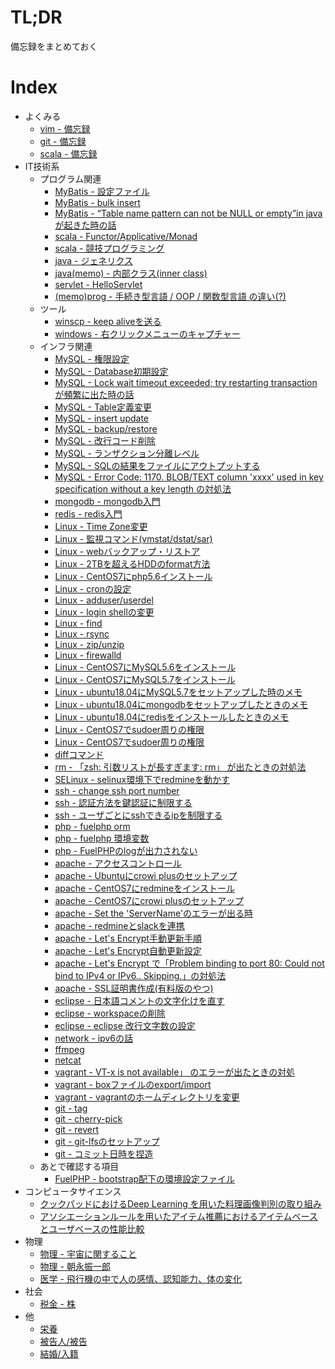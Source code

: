 # TL;DR

備忘録をまとめておく




# Index

* よくみる
    * [vim - 備忘録](tech/vim.md)     
    * [git - 備忘録](tech_git/git_0001.md)
    * [scala - 備忘録](tech/scala_01.md)
* IT技術系
    * プログラム関連
        * [MyBatis - 設定ファイル](tech/mybatis_002.md)
        * [MyBatis - bulk insert](tech/mybatis_001.md)
        * [MyBatis - “Table name pattern can not be NULL or empty”in java が起きた時の話](tech/mybatis_003.md)
        * [scala - Functor/Applicative/Monad](tech/scala_02.md)
        * [scala - 競技プログラミング](tech/scala_03.md)
        * [java - ジェネリクス](tech/java_001.md)
        * [java(memo) - 内部クラス(inner class)](tech/java_002.md)
        * [servlet - HelloServlet](tech/servlet_001.md)
        * [(memo)prog - 手続き型言語 / OOP / 関数型言語 の違い(?)](tech/prog_0001.md)
    * ツール
        * [winscp - keep aliveを送る](tech/win_001.md)
        * [windows - 右クリックメニューのキャプチャー](tech/win_002.md)
    * インフラ関連
        * [MySQL - 権限設定](tech_db/msyql_010.md)
        * [MySQL - Database初期設定](tech_db/msyql_001.md)
        * [MySQL - Lock wait timeout exceeded; try restarting transaction が頻繁に出た時の話](tech_db/msyql_002.md)    
        * [MySQL - Table定義変更](tech_db/msyql_009.md)    
        * [MySQL - insert update](tech_db/msyql_003.md)    
        * [MySQL - backup/restore](tech_db/msyql_004.md)    
        * [MySQL - 改行コード削除](tech_db/msyql_005.md)    
        * [MySQL - ランザクション分離レベル](tech_db/msyql_006.md)    
        * [MySQL - SQLの結果をファイルにアウトプットする](tech_db/msyql_007.md)    
        * [MySQL - Error Code: 1170. BLOB/TEXT column 'xxxx' used in key specification without a key length の対処法](tech_db/msyql_008.md)    
        * [mongodb - mongodb入門](tech_db/mongo_001.md)    
        * [redis - redis入門](tech_db/redis_001.md)    
        * [Linux - Time Zone変更](tech_linux/linux_001.md)    
        * [Linux - 監視コマンド(vmstat/dstat/sar)](tech_linux/linux_005.md)    
        * [Linux - webバックアップ・リストア](tech_linux/linux_006.md)    
        * [Linux - 2TBを超えるHDDのformat方法](tech_linux/linux_002.md)    
        * [Linux - CentOS7にphp5.6インストール](tech_linux/linux_003.md)
        * [Linux - cronの設定](tech_linux/linux_004.md)    
        * [Linux - adduser/userdel](tech_linux/linux_007.md)    
        * [Linux - login shellの変更](tech_linux/linux_008.md)    
        * [Linux - find](tech_linux/linux_009.md)    
        * [Linux - rsync](tech_linux/linux_010.md)    
        * [Linux - zip/unzip](tech_linux/linux_011.md)
        * [Linux - firewalld](tech_linux/linux_012.md)    
        * [Linux - CentOS7にMySQL5.6をインストール](tech_linux/linux_013.md)    
        * [Linux - CentOS7にMySQL5.7をインストール](tech_linux/linux_014.md)
        * [Linux - ubuntu18.04にMySQL5.7をセットアップした時のメモ](tech_linux/linux_016.md)
        * [Linux - ubuntu18.04にmongodbをセットアップしたときのメモ](tech_linux/linux_017.md)
        * [Linux - ubuntu18.04にredisをインストールしたときのメモ](tech_linux/linux_018.md)        
        * [Linux - CentOS7でsudoer周りの権限](tech_linux/linux_020.md)      
        * [Linux - CentOS7でsudoer周りの権限](tech_linux/shell_0001.md)                
        * [diffコマンド](tech_linux/linux_021.md)    
        * [rm - 「zsh: 引数リストが長すぎます: rm」 が出たときの対処法](tech_linux/linux_019.md)        
        * [SELinux - selinux環境下でredmineを動かす](tech/selinux_01.md)
        * [ssh - change ssh port number](tech/ssh_01.md)    
        * [ssh - 認証方法を鍵認証に制限する](tech/ssh_02.md)    
        * [ssh - ユーザごとにsshできるipを制限する](tech/ssh_03.md)    
        * [php - fuelphp orm](tech/php_01.md)
        * [php - fuelphp 環境変数](tech/php_02.md)
        * [php - FuelPHPのlogが出力されない](tech/php_03.md)
        * [apache - アクセスコントロール](tech_apache/apache_05.md)
        * [apache - Ubuntuにcrowi plusのセットアップ](tech_apache/apache_01.md)
        * [apache - CentOS7にredmineをインストール](tech_apache/apache_07.md)
        * [apache - CentOS7にcrowi plusのセットアップ](tech_apache/apache_08.md)
        * [apache - Set the 'ServerName'のエラーが出る時](tech_apache/apache_09.md)
        * [apache - redmineとslackを連携](tech_apache/apache_06.md)
        * [apache - Let's Encrypt手動更新手順](tech_apache/apache_03.md)
        * [apache - Let's Encrypt自動更新設定](tech_apache/apache_04.md)
        * [apache - Let's Encrypt で「Problem binding to port 80: Could not bind to IPv4 or IPv6.. Skipping.」の対処法](tech_apache/apache_10.md)
        * [apache - SSL証明書作成(有料版のやつ)](tech_apache/apache_02.md)
        * [eclipse - 日本語コメントの文字化けを直す](tech/eclipse_001.md)    
        * [eclipse - workspaceの削除](tech/eclipse_002.md)
        * [eclipse - eclipse 改行文字数の設定](tech/eclipse_003.md)            
        * [network - ipv6の話](tech/net_01.md)
        * [ffmpeg](tech/ffmpeg_01.md)    
        * [netcat](tech_linux/linux_015.md)    
        * [vagrant - VT-x is not available」 のエラーが出たときの対処](tech/vagrant_001.md)    
        * [vagrant - boxファイルのexport/import](tech/vagrant_002.md)    
        * [vagrant - vagrantのホームディレクトリを変更](tech/vagrant_003.md)    
        * [git - tag](tech_git/git_0002.md)    
        * [git - cherry-pick](tech_git/git_0003.md)    
        * [git - revert](tech_git/git_0004.md)
        * [git - git-lfsのセットアップ](tech_git/git_0006.md)
        * [git - コミット日時を捏造](tech_git/git_0005.md)
    * あとで確認する項目        
        * [FuelPHP - bootstrap配下の環境設定ファイル](later/later_01.md)
* コンピュータサイエンス
    * [クックパッドにおけるDeep Learning を用いた料理画像判別の取り組み](other/cs_01.md)
    * [アソシエーションルールを用いたアイテム推薦におけるアイテムベースとユーザベースの性能比較](other/cs_02.md)
* 物理
    * [物理 - 宇宙に関すること](other/physhics_01.md)
    * [物理 - 朝永振一郎](other/physhics_02.md)
    * [医学 - 飛行機の中で人の感情、認知能力、体の変化](other/medical_01.md)
* 社会
    * [税金 - 株](other/tax_001.md)
* 他
    * [栄養](other/oher_0001.md)
    * [被告人/被告](other/oher_0002.md)
    * [結婚/入籍](other/oher_0003.md)
      
   
     